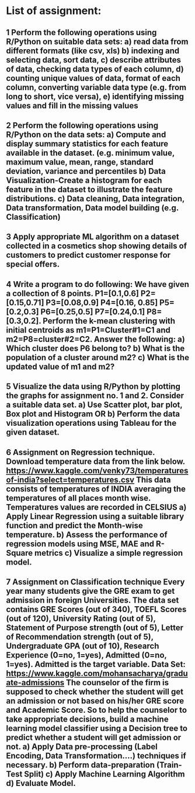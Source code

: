 # List of assignment:
## 1 Perform the following operations using R/Python on suitable data sets: a) read data from different formats (like csv, xls) b) indexing and selecting data, sort data, c) describe attributes of data, checking data types of each column, d) counting unique values of data, format of each column, converting variable data type (e.g. from long to short, vice versa), e) identifying missing values and fill in the missing values

## 2 Perform the following operations using R/Python on the data sets: a) Compute and display summary statistics for each feature available in the dataset. (e.g. minimum value, maximum value, mean, range, standard deviation, variance and percentiles b) Data Visualization-Create a histogram for each feature in the dataset to illustrate the feature distributions. c) Data cleaning, Data integration, Data transformation, Data model building (e.g. Classification)

## 3 Apply appropriate ML algorithm on a dataset collected in a cosmetics shop showing details of customers to predict customer response for special offers.

## 4 Write a program to do following: We have given a collection of 8 points. P1=[0.1,0.6] P2=[0.15,0.71] P3=[0.08,0.9] P4=[0.16, 0.85] P5=[0.2,0.3] P6=[0.25,0.5] P7=[0.24,0.1] P8=[0.3,0.2]. Perform the k-mean clustering with initial centroids as m1=P1=Cluster#1=C1 and m2=P8=cluster#2=C2. Answer the following: a) Which cluster does P6 belong to? b) What is the population of a cluster around m2? c) What is the updated value of m1 and m2?

## 5 Visualize the data using R/Python by plotting the graphs for assignment no. 1 and 2. Consider a suitable data set. a) Use Scatter plot, bar plot, Box plot and Histogram OR b) Perform the data visualization operations using Tableau for the given dataset.

## 6 Assignment on Regression technique. Download temperature data from the link below. https://www.kaggle.com/venky73/temperaturesof-india?select=temperatures.csv This data consists of temperatures of INDIA averaging the temperatures of all places month wise. Temperatures values are recorded in CELSIUS a) Apply Linear Regression using a suitable library function and predict the Month-wise temperature. b) Assess the performance of regression models using MSE, MAE and R-Square metrics c) Visualize a simple regression model.

## 7 Assignment on Classification technique Every year many students give the GRE exam to get admission in foreign Universities. The data set contains GRE Scores (out of 340), TOEFL Scores (out of 120), University Rating (out of 5), Statement of Purpose strength (out of 5), Letter of Recommendation strength (out of 5), Undergraduate GPA (out of 10), Research Experience (0=no, 1=yes), Admitted (0=no, 1=yes). Admitted is the target variable. Data Set: https://www.kaggle.com/mohansacharya/graduate-admissions The counselor of the firm is supposed to check whether the student will get an admission or not based on his/her GRE score and Academic Score. So to help the counselor to take appropriate decisions, build a machine learning model classifier using a Decision tree to predict whether a student will get admission or not. a) Apply Data pre-processing (Label Encoding, Data Transformation....) techniques if necessary. b) Perform data-preparation (Train-Test Split) c) Apply Machine Learning Algorithm d) Evaluate Model.
